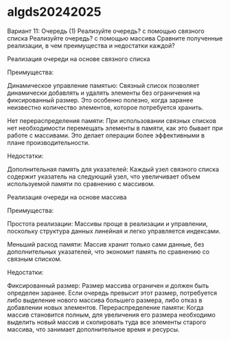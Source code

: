 # algds20242025
Вариант 11: Очередь (1)
Реализуйте очередь? с помощью связного списка
Реализуйте очередь? с помощью массива
Сравните полученные реализации, в чем преимущества и недостатки каждой?


Реализация очереди на основе связного списка

Преимущества:

Динамическое управление памятью: Связный список позволяет динамически добавлять и удалять элементы без ограничения на фиксированный размер. Это особенно полезно, когда заранее неизвестно количество элементов, которое потребуется хранить.

Нет перераспределения памяти: При использовании связных списков нет необходимости перемещать элементы в памяти, как это бывает при работе с массивами. Это делает операции более эффективными в плане производительности.

Недостатки:

Дополнительная память для указателей: Каждый узел связного списка содержит указатель на следующий узел, что увеличивает объем используемой памяти по сравнению с массивом.


Реализация очереди на основе массива

Преимущества:

Простота реализации: Массивы проще в реализации и управлении, поскольку структура данных линейная и легко управляется индексами.

Меньший расход памяти: Массив хранит только сами данные, без дополнительных указателей, что экономит память по сравнению со связным списком.

Недостатки:

Фиксированный размер: Размер массива ограничен и должен быть определен заранее. Если очередь превысит этот размер, потребуется либо выделение нового массива большего размера, либо отказ в добавлении новых элементов.
Перераспределение памяти: Когда массив становится полным, для увеличения его размера необходимо выделить новый массив и скопировать туда все элементы старого массива, что занимает дополнительное время и ресурсы.

